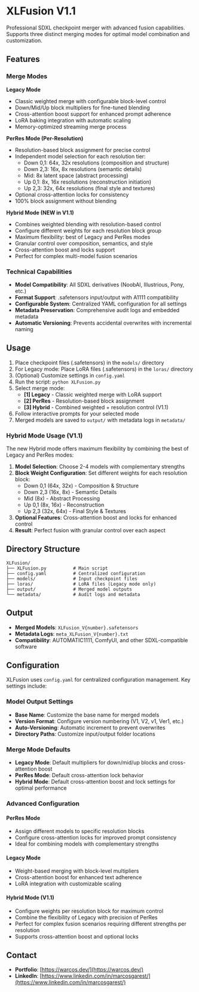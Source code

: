 # XLFusion V1.1

Professional SDXL checkpoint merger with advanced fusion capabilities. Supports three distinct merging modes for optimal model combination and customization.

## Features

### Merge Modes

**Legacy Mode**
- Classic weighted merge with configurable block-level control
- Down/Mid/Up block multipliers for fine-tuned blending
- Cross-attention boost support for enhanced prompt adherence
- LoRA baking integration with automatic scaling
- Memory-optimized streaming merge process

**PerRes Mode (Per-Resolution)**
- Resolution-based block assignment for precise control
- Independent model selection for each resolution tier:
  - Down 0,1: 64x, 32x resolutions (composition and structure)
  - Down 2,3: 16x, 8x resolutions (semantic details)
  - Mid: 8x latent space (abstract processing)
  - Up 0,1: 8x, 16x resolutions (reconstruction initiation)
  - Up 2,3: 32x, 64x resolutions (final style and textures)
- Optional cross-attention locks for consistency
- 100% block assignment without blending

**Hybrid Mode (NEW in V1.1)**
- Combines weighted blending with resolution-based control
- Configure different weights for each resolution block group
- Maximum flexibility: best of Legacy and PerRes modes
- Granular control over composition, semantics, and style
- Cross-attention boost and locks support
- Perfect for complex multi-model fusion scenarios

### Technical Capabilities

- **Model Compatibility**: All SDXL derivatives (NoobAI, Illustrious, Pony, etc.)
- **Format Support**: .safetensors input/output with A1111 compatibility
- **Configurable System**: Centralized YAML configuration for all settings
- **Metadata Preservation**: Comprehensive audit logs and embedded metadata
- **Automatic Versioning**: Prevents accidental overwrites with incremental naming

## Usage

1. Place checkpoint files (.safetensors) in the `models/` directory
2. For Legacy mode: Place LoRA files (.safetensors) in the `loras/` directory
3. (Optional) Customize settings in `config.yaml`
4. Run the script: `python XLFusion.py`
5. Select merge mode:
   - **[1] Legacy** - Classic weighted merge with LoRA support
   - **[2] PerRes** - Resolution-based block assignment
   - **[3] Hybrid** - Combined weighted + resolution control (V1.1)
6. Follow interactive prompts for your selected mode
7. Merged models are saved to `output/` with metadata logs in `metadata/`

### Hybrid Mode Usage (V1.1)

The new Hybrid mode offers maximum flexibility by combining the best of Legacy and PerRes modes:

1. **Model Selection**: Choose 2-4 models with complementary strengths
2. **Block Weight Configuration**: Set different weights for each resolution block:
   - Down 0,1 (64x, 32x) - Composition & Structure
   - Down 2,3 (16x, 8x) - Semantic Details
   - Mid (8x) - Abstract Processing
   - Up 0,1 (8x, 16x) - Reconstruction
   - Up 2,3 (32x, 64x) - Final Style & Textures
3. **Optional Features**: Cross-attention boost and locks for enhanced control
4. **Result**: Perfect fusion with granular control over each aspect

## Directory Structure

```
XLFusion/
├── XLFusion.py          # Main script
├── config.yaml          # Centralized configuration
├── models/              # Input checkpoint files
├── loras/               # LoRA files (Legacy mode only)
├── output/              # Merged model outputs
└── metadata/            # Audit logs and metadata
```

## Output

- **Merged Models**: `XLFusion_V{number}.safetensors`
- **Metadata Logs**: `meta_XLFusion_V{number}.txt`
- **Compatibility**: AUTOMATIC1111, ComfyUI, and other SDXL-compatible software

## Configuration

XLFusion uses `config.yaml` for centralized configuration management. Key settings include:

### Model Output Settings
- **Base Name**: Customize the base name for merged models
- **Version Format**: Configure version numbering (V1, V2, v1, Ver1, etc.)
- **Auto-Versioning**: Automatic increment to prevent overwrites
- **Directory Paths**: Customize input/output folder locations

### Merge Mode Defaults
- **Legacy Mode**: Default multipliers for down/mid/up blocks and cross-attention boost
- **PerRes Mode**: Default cross-attention lock behavior
- **Hybrid Mode**: Default cross-attention boost and lock settings for optimal performance

### Advanced Configuration

#### PerRes Mode
- Assign different models to specific resolution blocks
- Configure cross-attention locks for improved prompt consistency
- Ideal for combining models with complementary strengths

#### Legacy Mode
- Weight-based merging with block-level multipliers
- Cross-attention boost for enhanced text adherence
- LoRA integration with customizable scaling

#### Hybrid Mode (V1.1)
- Configure weights per resolution block for maximum control
- Combine the flexibility of Legacy with precision of PerRes
- Perfect for complex fusion scenarios requiring different strengths per resolution
- Supports cross-attention boost and optional locks

## Contact

- **Portfolio**: [https://warcos.dev/](https://warcos.dev/)
- **LinkedIn**: [https://www.linkedin.com/in/marcosgarest/](https://www.linkedin.com/in/marcosgarest/)